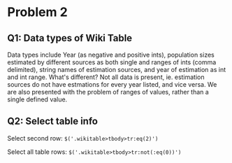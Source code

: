 <h1>Problem 2</h1>
<h2>Q1: Data types of Wiki Table</h2>
<p>Data types include Year (as negative and positive ints),  population sizes estimated by different sources as both single and ranges of ints (comma delimited), string names of estimation sources, and year of estimation as int and int range.
	What's different?  Not all data is present, ie. estimation sources do not have estmations for every year listed, and vice versa. We are also presented with the problem of ranges of values, rather than a single defined value. 
</p>	
<h2>Q2: Select table info</h2>
<p>Select second row:  <code>$('.wikitable>tbody>tr:eq(2)')</code></p>
<p>Select all table rows:  <code>$('.wikitable>tbody>tr:not(:eq(0))')</code></p>


